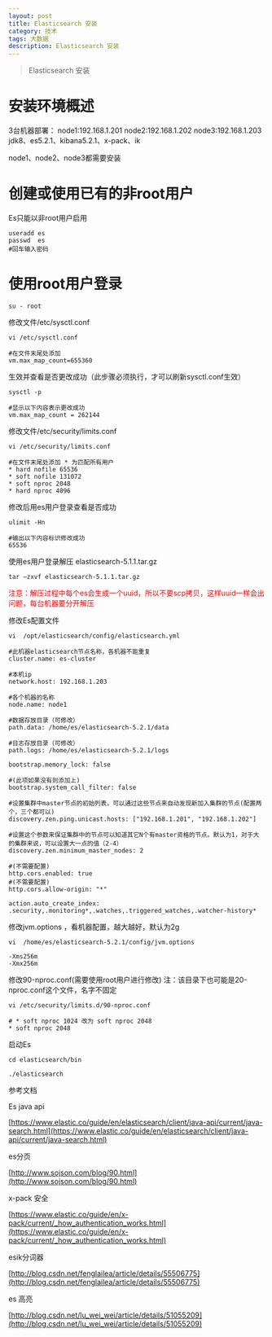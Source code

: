 ```yaml
---
layout: post
title: Elasticsearch 安装
category: 技术
tags: 大数据
description: Elasticsearch 安装
---
```


> Elasticsearch 安装

# 安装环境概述


3台机器部署：
  node1:192.168.1.201
  node2:192.168.1.202
  node3:192.168.1.203
  jdk8、es5.2.1、kibana5.2.1、x-pack、ik

node1、node2、node3都需要安装

# 创建或使用已有的非root用户

Es只能以非root用户启用

    useradd es
    passwd  es
    #回车输入密码

# 使用root用户登录

    su - root

修改文件/etc/sysctl.conf

    vi /etc/sysctl.conf

    #在文件末尾处添加
    vm.max_map_count=655360

生效并查看是否更改成功（此步骤必须执行，才可以刷新sysctl.conf生效）

    sysctl -p

    #显示以下内容表示更改成功
    vm.max_map_count = 262144

修改文件/etc/security/limits.conf

    vi /etc/security/limits.conf

    #在文件末尾处添加 * 为匹配所有用户
    * hard nofile 65536
    * soft nofile 131072
    * soft nproc 2048
    * hard nproc 4096

修改后用es用户登录查看是否成功

    ulimit -Hn

    #输出以下内容标识修改成功
    65536

使用es用户登录解压 elasticsearch-5.1.1.tar.gz

    tar –zxvf elasticsearch-5.1.1.tar.gz

<font color="red">注意：解压过程中每个es会生成一个uuid，所以不要scp拷贝，这样uuid一样会出问题，每台机器要分开解压</font>

修改Es配置文件

    vi  /opt/elasticsearch/config/elasticsearch.yml

    #此机器elasticsearch节点名称，各机器不能重复
    cluster.name: es-cluster

    #本机ip
    network.host: 192.168.1.203  

    #各个机器的名称
    node.name: node1

    #数据存放目录（可修改）  
    path.data: /home/es/elasticsearch-5.2.1/data

    #日志存放目录（可修改）  
    path.logs: /home/es/elasticsearch-5.2.1/logs

    bootstrap.memory_lock: false

    #(此项如果没有则添加上)
    bootstrap.system_call_filter: false

    #设置集群中master节点的初始列表，可以通过这些节点来自动发现新加入集群的节点(配置两个，三个都可以)
    discovery.zen.ping.unicast.hosts: ["192.168.1.201", "192.168.1.202"]

    #设置这个参数来保证集群中的节点可以知道其它N个有master资格的节点。默认为1，对于大的集群来说，可以设置大一点的值（2-4）  
    discovery.zen.minimum_master_nodes: 2

    #(不需要配置)
    http.cors.enabled: true
    #(不需要配置)
    http.cors.allow-origin: "*"

    action.auto_create_index: .security,.monitoring*,.watches,.triggered_watches,.watcher-history*

修改jvm.options ，看机器配置，越大越好，默认为2g

    vi  /home/es/elasticsearch-5.2.1/config/jvm.options

    -Xms256m
    -Xmx256m

修改90-nproc.conf(需要使用root用户进行修改)
注：该目录下也可能是20-nproc.conf这个文件，名字不固定  

    vi /etc/security/limits.d/90-nproc.conf

    # * soft nproc 1024 改为 soft nproc 2048
    * soft nproc 2048

启动Es

    cd elasticsearch/bin

    ./elasticsearch

参考文档

Es java api

[https://www.elastic.co/guide/en/elasticsearch/client/java-api/current/java-search.html](https://www.elastic.co/guide/en/elasticsearch/client/java-api/current/java-search.html)

es分页

[http://www.sojson.com/blog/90.html](http://www.sojson.com/blog/90.html)

x-pack 安全

[https://www.elastic.co/guide/en/x-pack/current/_how_authentication_works.html](https://www.elastic.co/guide/en/x-pack/current/_how_authentication_works.html)

esik分词器

[http://blog.csdn.net/fenglailea/article/details/55506775](http://blog.csdn.net/fenglailea/article/details/55506775)

es 高亮

[http://blog.csdn.net/lu_wei_wei/article/details/51055209](http://blog.csdn.net/lu_wei_wei/article/details/51055209)
